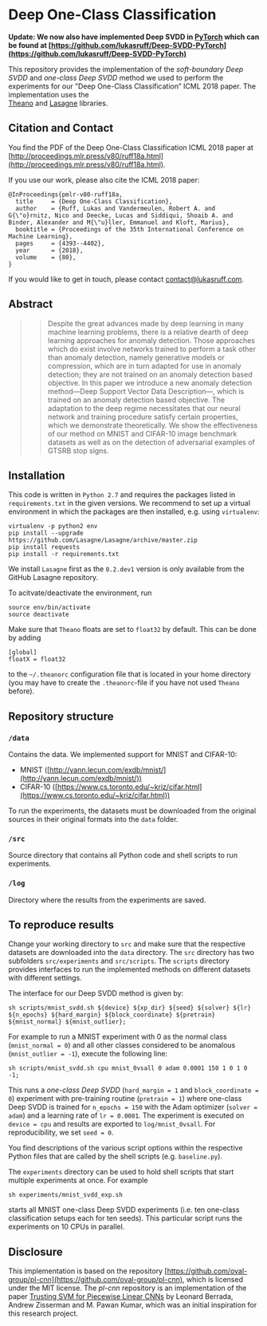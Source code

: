 # Deep One-Class Classification
**Update: We now also have implemented Deep SVDD in [PyTorch](https://pytorch.org) which can be found at 
[https://github.com/lukasruff/Deep-SVDD-PyTorch](https://github.com/lukasruff/Deep-SVDD-PyTorch)**

This repository provides the implementation of the *soft-boundary Deep SVDD* and *one-class Deep SVDD* method we used
to perform the experiments for our ”Deep One-Class Classification” ICML 2018 paper. The implementation uses the  
[Theano](http://deeplearning.net/software/theano/) and [Lasagne](https://lasagne.readthedocs.io/en/latest/) libraries.

## Citation and Contact
You find the PDF of the Deep One-Class Classification ICML 2018 paper at 
[http://proceedings.mlr.press/v80/ruff18a.html](http://proceedings.mlr.press/v80/ruff18a.html).

If you use our work, please also cite the ICML 2018 paper:
```
@InProceedings{pmlr-v80-ruff18a,
  title     = {Deep One-Class Classification},
  author    = {Ruff, Lukas and Vandermeulen, Robert A. and G{\"o}rnitz, Nico and Deecke, Lucas and Siddiqui, Shoaib A. and Binder, Alexander and M{\"u}ller, Emmanuel and Kloft, Marius},
  booktitle = {Proceedings of the 35th International Conference on Machine Learning},
  pages     = {4393--4402},
  year      = {2018},
  volume    = {80},
}
```

If you would like to get in touch, please contact [contact@lukasruff.com](mailto:contact@lukasruff.com).

## Abstract

> > Despite the great advances made by deep learning in many machine learning problems, there is a relative dearth of 
> > deep learning approaches for anomaly detection. Those approaches which do exist involve networks trained to perform 
> > a task other than anomaly detection, namely generative models or compression, which are in turn adapted for use in 
> > anomaly detection; they are not trained on an anomaly detection based objective. In this paper we introduce a new 
> > anomaly detection method—Deep Support Vector Data Description—, which is trained on an anomaly detection based
> > objective. The adaptation to the deep regime necessitates that our neural network and training procedure satisfy 
> > certain properties, which we demonstrate theoretically. We show the effectiveness of our method on MNIST and
> > CIFAR-10 image benchmark datasets as well as on the detection of adversarial examples of GTSRB stop signs.

## Installation
This code is written in `Python 2.7` and requires the packages listed in `requirements.txt` in the given versions. 
We recommend to set up a virtual environment in which the packages are then installed, e.g. using `virtualenv`:

```
virtualenv -p python2 env
pip install --upgrade https://github.com/Lasagne/Lasagne/archive/master.zip
pip install requests
pip install -r requirements.txt
```

We install `Lasagne` first as the `0.2.dev1` version is only available from the GitHub Lasagne repository.

To acitvate/deactivate the environment, run
```
source env/bin/activate
source deactivate
``` 

Make sure that `Theano` floats are set to `float32` by default. This can be done by adding
```
[global]
floatX = float32
```
to the `~/.theanorc` configuration file that is located in your home directory (you may have to create the 
`.theanorc`-file if you have not used `Theano` before).


## Repository structure

### `/data`

Contains the data. We implemented support for MNIST and CIFAR-10:

* MNIST ([http://yann.lecun.com/exdb/mnist/](http://yann.lecun.com/exdb/mnist/))
* CIFAR-10 ([https://www.cs.toronto.edu/~kriz/cifar.html](https://www.cs.toronto.edu/~kriz/cifar.html))

To run the experiments, the datasets must be downloaded from the original sources in their original formats 
into the `data` folder.

### `/src`
Source directory that contains all Python code and shell scripts to run experiments.

### `/log`
Directory where the results from the experiments are saved.


## To reproduce results
Change your working directory to `src` and make sure that the respective datasets are downloaded into the
`data` directory. The `src` directory has two subfolders `src/experiments` and `src/scripts`. The `scripts` directory 
provides interfaces to run the implemented methods on different datasets with different settings.

The interface for our Deep SVDD method is given by:
```
sh scripts/mnist_svdd.sh ${device} ${xp_dir} ${seed} ${solver} ${lr} ${n_epochs} ${hard_margin} ${block_coordinate} ${pretrain} ${mnist_normal} ${mnist_outlier};
```
For example to run a MNIST experiment with 0 as the normal class (`mnist_normal = 0`) and all other classes considered 
to be anomalous (`mnist_outlier = -1`), execute the following line:
```
sh scripts/mnist_svdd.sh cpu mnist_0vsall 0 adam 0.0001 150 1 0 1 0 -1;
```
This runs a *one-class Deep SVDD* (`hard_margin = 1` and `block_coordinate = 0`) experiment with pre-training routine 
(`pretrain = 1`) where one-class Deep SVDD is trained for `n_epochs = 150` with the Adam optimizer 
(`solver = adam`) and a learning rate of `lr = 0.0001`. The experiment is executed on `device = cpu` and results are 
exported to `log/mnist_0vsall`. For reproducibility, we set `seed = 0`.

You find descriptions of the various script options within the respective Python files that are called by the shell
scripts (e.g. `baseline.py`).
 
The `experiments` directory can be used to hold shell scripts that start multiple experiments at once. For example 
```
sh experiments/mnist_svdd_exp.sh
```
starts all MNIST one-class Deep SVDD experiments (i.e. ten one-class classification setups each for ten seeds). This 
particular script runs the experiments on 10 CPUs in parallel.


## Disclosure
This implementation is based on the repository 
[https://github.com/oval-group/pl-cnn](https://github.com/oval-group/pl-cnn), which is licensed under the MIT license. 
The *pl-cnn* repository is an implementation of the paper 
[Trusting SVM for Piecewise Linear CNNs](https://arxiv.org/abs/1611.02185) by Leonard Berrada, Andrew Zisserman and 
M. Pawan Kumar, which was an initial inspiration for this research project.

